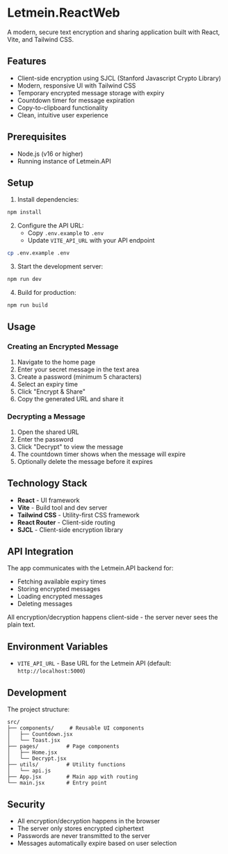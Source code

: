 # Letmein.ReactWeb

A modern, secure text encryption and sharing application built with React, Vite, and Tailwind CSS.

## Features

- Client-side encryption using SJCL (Stanford Javascript Crypto Library)
- Modern, responsive UI with Tailwind CSS
- Temporary encrypted message storage with expiry
- Countdown timer for message expiration
- Copy-to-clipboard functionality
- Clean, intuitive user experience

## Prerequisites

- Node.js (v16 or higher)
- Running instance of Letmein.API

## Setup

1. Install dependencies:
```bash
npm install
```

2. Configure the API URL:
   - Copy `.env.example` to `.env`
   - Update `VITE_API_URL` with your API endpoint

```bash
cp .env.example .env
```

3. Start the development server:
```bash
npm run dev
```

4. Build for production:
```bash
npm run build
```

## Usage

### Creating an Encrypted Message

1. Navigate to the home page
2. Enter your secret message in the text area
3. Create a password (minimum 5 characters)
4. Select an expiry time
5. Click "Encrypt & Share"
6. Copy the generated URL and share it

### Decrypting a Message

1. Open the shared URL
2. Enter the password
3. Click "Decrypt" to view the message
4. The countdown timer shows when the message will expire
5. Optionally delete the message before it expires

## Technology Stack

- **React** - UI framework
- **Vite** - Build tool and dev server
- **Tailwind CSS** - Utility-first CSS framework
- **React Router** - Client-side routing
- **SJCL** - Client-side encryption library

## API Integration

The app communicates with the Letmein.API backend for:
- Fetching available expiry times
- Storing encrypted messages
- Loading encrypted messages
- Deleting messages

All encryption/decryption happens client-side - the server never sees the plain text.

## Environment Variables

- `VITE_API_URL` - Base URL for the Letmein API (default: `http://localhost:5000`)

## Development

The project structure:

```
src/
├── components/     # Reusable UI components
│   ├── Countdown.jsx
│   └── Toast.jsx
├── pages/         # Page components
│   ├── Home.jsx
│   └── Decrypt.jsx
├── utils/         # Utility functions
│   └── api.js
├── App.jsx        # Main app with routing
└── main.jsx       # Entry point
```

## Security

- All encryption/decryption happens in the browser
- The server only stores encrypted ciphertext
- Passwords are never transmitted to the server
- Messages automatically expire based on user selection
